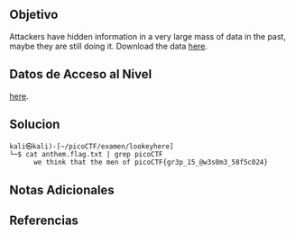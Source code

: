 ## Objetivo

Attackers have hidden information in a very large mass of data in the past, maybe they are still doing it. Download the data [here](https://artifacts.picoctf.net/c/125/anthem.flag.txt).

## Datos de Acceso al Nivel

[here](https://artifacts.picoctf.net/c/125/anthem.flag.txt).
## Solucion

```
kali㉿kali)-[~/picoCTF/examen/lookeyhere]
└─$ cat anthem.flag.txt | grep picoCTF
      we think that the men of picoCTF{gr3p_15_@w3s0m3_58f5c024}
```

## Notas Adicionales



## Referencias

